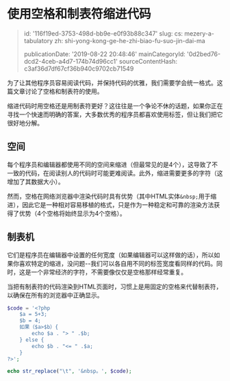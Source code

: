 使用空格和制表符缩进代码
============

> id: '116f19ed-3753-498d-bb9e-e0f93b88c347'
> slug:
> 	cs: mezery-a-tabulatory
> 	zh: shi-yong-kong-ge-he-zhi-biao-fu-suo-jin-dai-ma
> 
> publicationDate: '2019-08-22 20:48:46'
> mainCategoryId: '0d2bed76-dcd2-4ceb-a4d7-174b74d96cc1'
> sourceContentHash: c3af36d7df67cf36b940c9702cb71549

为了让其他程序员容易阅读代码，并保持代码的优雅，我们需要学会统一格式。这篇文章讨论了空格和制表符的使用。

缩进代码时用空格还是用制表符更好？这往往是一个争论不休的话题，如果你正在寻找一个快速而明确的答案，大多数优秀的程序员都喜欢使用标签，但让我们把它很好地分解。

空间
----------------------

每个程序员和编辑器都使用不同的空间来缩进（但最常见的是4个），这导致了不一致的代码，在阅读别人的代码时可能更难阅读。此外，缩进需要更多的字符（这增加了其数据大小）。

然而，空格在网络浏览器中渲染代码时具有优势（其中HTML实体`&nbsp;`用于缩进），因此它是一种相对容易移植的格式，只是作为一种稳定和可靠的渲染方法获得了优势（4个空格将始终显示为4个空格）。

制表机
----------------------

它们是程序员在编辑器中设置的任何宽度（如果编辑器可以这样做的话），所以如果你喜欢特定的缩进，没问题--我们可以各自用不同的标签宽度看同样的代码。同时，这是一个非常经济的字符，不需要像仅仅是空格那样经常重复。

当把有制表符的代码渲染到HTML页面时，习惯上是用固定的空格来代替制表符，以确保在所有的浏览器中正确显示。

```php
$code = '<?php
    $a = 5+3;
    $b = 4;
    如果（$a>$b）{
        echo $a . "> " .$b;
    } else {
        echo $b . "<= " .$a;
    }
?>';

echo str_replace("\t", '&nbsp。', $code);
```
